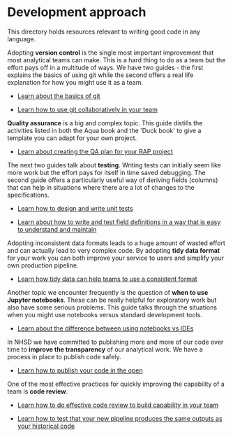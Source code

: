 # Development approach

This directory holds resources relevant to writing good code in any language. 

Adopting **version control** is the single most important improvement that most analytical teams can make. This is a hard thing to do as a team but the effort pays off in a multitude of ways. We have two guides - the first explains the basics of using git while the second offers a real life explanation for how you might use it as a team. 

* [Learn about the basics of git](01_intro-to-git.md)

* [Learn how to use git collaboratively in your team](02_using-git-collaboratively.md)


**Quality assurance** is a big and complex topic. This guide distills the activities listed in both the Aqua book and the 'Duck book' to give a template you can adapt for your own project. 

* [Learn about creating the QA plan for your RAP project](03_quality-assuring-analytical-ouputs.md)


The next two guides talk about **testing**. Writing tests can initially seem like more work but the effort pays for itself in time saved debugging. The second guide offers a particularly useful way of deriving fields (columns) that can help in situations where there are a lot of changes to the specifications.

* [Learn how to design and write unit tests](04_unit-tests.md)

* [Learn about how to write and test field definitions in a way that is easy to understand and maintain](05_unit-testing-field-definitions.md)

Adopting inconsistent data formats leads to a huge amount of wasted effort and can actually lead to very complex code. By adopting **tidy data format** for your work you can both improve your service to users and simplify your own production pipeline. 

* [Learn how tidy data can help teams to use a consistent format](06_tidy-data.md)

Another topic we encounter frequently is the question of **when to use Jupyter notebooks**. These can be really helpful for exploratory work but also have some serious problems. This guide talks through the situations when you might use notebooks versus standard development tools. 

* [Learn about the difference between using notebooks vs IDEs](07_notebooks_versus_ide_development.md)

In NHSD we have committed to publishing more and more of our code over time to **improve the transparency** of our analytical work. We have a process in place to publish code safely. 

* [Learn how to publish your code in the open](08_how-to-publish-your-code-in-the-open.md)

One of the most effective practices for quickly improving the capability of a team is **code review**. 

* [Learn how to do effective code review to build capability in your team](./09_code-review.md)

* [Learn how to test that your new pipeline produces the same outputs as your historical code](./10_backtesting.md)